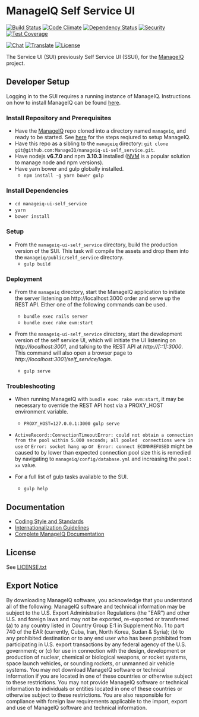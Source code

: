 # ManageIQ Self Service UI

[![Build Status](https://travis-ci.org/ManageIQ/manageiq-ui-self_service.svg)](https://travis-ci.org/ManageIQ/manageiq-ui-self_service)
[![Code Climate](https://codeclimate.com/github/ManageIQ/manageiq-ui-self_service/badges/gpa.svg)](https://codeclimate.com/github/ManageIQ/manageiq-ui-self_service)
[![Dependency Status](https://gemnasium.com/ManageIQ/manageiq-ui-self_service.svg)](https://gemnasium.com/ManageIQ/manageiq-ui-self_service)
[![Security](https://hakiri.io/github/ManageIQ/manageiq-ui-self_service/master.svg)](https://hakiri.io/github/ManageIQ/manageiq-ui-self_service/master)
[![Test Coverage](https://codeclimate.com/github/ManageIQ/manageiq-ui-self_service/badges/coverage.svg)](https://codeclimate.com/github/ManageIQ/manageiq-ui-self_service/coverage)

[![Chat](https://badges.gitter.im/Join%20Chat.svg)](https://gitter.im/ManageIQ/manageiq-ui-self_service?utm_source=badge&utm_medium=badge&utm_campaign=pr-badge&utm_content=badge)
[![Translate](https://img.shields.io/badge/translate-zanata-blue.svg)](https://translate.zanata.org/zanata/project/view/manageiq-ui-self_service)
[![License](http://img.shields.io/badge/license-APACHE2-blue.svg)](https://www.apache.org/licenses/LICENSE-2.0.html)

The Service UI (SUI) previously Self Service UI (SSUI), for the [ManageIQ](http://github.com/ManageIQ/manageiq) project.

## Developer Setup
Logging in to the SUI requires a running instance of ManageIQ. Instructions on how to install ManageIQ can be found 
[here](https://github.com/ManageIQ/guides/blob/master/developer_setup.md).

### Install Repository and Prerequisites

- Have the [ManageIQ](http://github.com/ManageIQ/manageiq) repo cloned into a
  directory named `manageiq`, and ready to be started. See [here](https://github.com/ManageIQ/guides/blob/master/developer_setup.md)
  for the steps reqiured to setup ManageIQ.
- Have this repo as a sibling to the `manageiq` directory:
`git clone git@github.com:ManageIQ/manageiq-ui-self_service.git`.
- Have nodejs **v6.7.0** and npm **3.10.3** installed ([NVM](https://github.com/creationix/nvm) is a popular solution 
to manage node and npm versions).
- Have yarn bower and gulp globally installed.
  - `npm install -g yarn bower gulp`

### Install Dependencies

- `cd manageiq-ui-self_service`
- `yarn`
- `bower install`

### Setup
    
- From the `manageiq-ui-self_service` directory, build the production version of
  the SUI. This task  will compile the assets and drop them into the `manageiq/public/self_service` directory.
  - `gulp build`


### Deployment

- From the `manageiq` directory, start the ManageIQ application to initiate the server listening on 
http://localhost:3000 order and serve up the REST API.
  Either one of the following commands can be used.
  - `bundle exec rails server`
  - `bundle exec rake evm:start`
 
- From the `manageiq-ui-self_service` directory, start the development version of
  the self service UI, which will initiate the UI listening on _http://localhost:3001_, and talking to the REST API at
  _http://[::1]:3000_.  This command will also open a browser page to  _http://localhost:3001/self_service/login_.
  - `gulp serve`

### Troubleshooting
- When running ManageIQ with `bundle exec rake evm:start`, it may be necessary to override the REST API host via a 
PROXY\_HOST environment variable.
  - `PROXY_HOST=127.0.0.1:3000 gulp serve`
  
- `ActiveRecord::ConnectionTimeoutError: could not obtain a connection from the pool within 5.000 seconds; all pooled 
connections were in use` or `Error: socket hang up` or ` Error: connect ECONNREFUSED`
might be caused to by lower than expected connection pool size this is remedied by navigating to 
`manageiq/config/database.yml` and increasing the `pool: xx` value.
- For a full list of gulp tasks available to the SUI.
  - `gulp help`

## Documentation

* [Coding Style and Standards](https://github.com/ManageIQ/manageiq/issues/8781)
* [Internationalization Guidelines](i18n.md)
* [Complete ManageIQ Documentation](https://github.com/ManageIQ/guides/blob/master/README.md)


## License

See [LICENSE.txt](LICENSE.txt)

## Export Notice

By downloading ManageIQ software, you acknowledge that you understand all of the
following: ManageIQ software and technical information may be subject to the
U.S. Export Administration Regulations (the "EAR") and other U.S. and foreign
laws and may not be exported, re-exported or transferred (a) to any country
listed in Country Group E:1 in Supplement No. 1 to part 740 of the EAR
(currently, Cuba, Iran, North Korea, Sudan & Syria); (b) to any prohibited
destination or to any end user who has been prohibited from participating in
U.S. export transactions by any federal agency of the U.S. government; or (c)
for use in connection with the design, development or production of nuclear,
chemical or biological weapons, or rocket systems, space launch vehicles, or
sounding rockets, or unmanned air vehicle systems. You may not download ManageIQ
software or technical information if you are located in one of these countries
or otherwise subject to these restrictions. You may not provide ManageIQ
software or technical information to individuals or entities located in one of
these countries or otherwise subject to these restrictions. You are also
responsible for compliance with foreign law requirements applicable to the
import, export and use of ManageIQ software and technical information.
